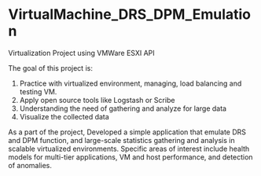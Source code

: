 VirtualMachine_DRS_DPM_Emulation
================================

Virtualization Project using VMWare ESXI API

The goal of this project is:
1. Practice with virtualized environment, managing, load balancing and testing VM.
2. Apply open source tools like Logstash or Scribe
3. Understanding the need of gathering and analyze for large data
4. Visualize the collected data

As a part of the project, Developed a simple application that emulate DRS and DPM function, and large-scale statistics gathering and analysis in scalable virtualized environments. Specific areas of interest include health models for multi-tier applications, VM and host performance, and detection of anomalies.
